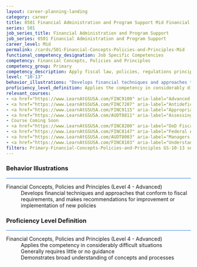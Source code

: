 ```yaml
---
layout: career-planning-landing
category: career
title: 0501 Financial Administration and Program Support Mid Financial Concepts, Policies and Principles
series: 501
job_series_title: Financial Administration and Program Support
job_series: 0501 Financial Administration and Program Support
career_level: Mid
permalink: /cards/501-Financial-Concepts-Policies-and-Principles-Mid
functional_competency_designation: Job Specific Competencies
competency: Financial Concepts, Policies and Principles
competency_group: Primary
competency_description: Apply fiscal law, policies, regulations principles, standards, and procedures to financial management activities
level: "10-13"
behavior_illustrations: "Develops financial techniques and approaches that conform to fiscal requirements, and makes recommendations for improvement or implementation of new policies"
proficiency_level_definition: Applies the competency in considerably difficult situations ? Generally requires little or no guidance ? Demonstrates broad understanding of concepts and processes
relevant_courses: 
- <a href="https://www.LearnAtGSUSA.com/FINC9100" aria-label="Advanced Appropriations Law (FINC9100), GSU - https://www.LearnAtGSUSA.com/FINC9100">Advanced Appropriations Law (FINC9100), GSU</a>
- <a href="https://www.LearnAtGSUSA.com/FINC7207" aria-label="Antideficiency Act (FINC7207), GSU - https://www.LearnAtGSUSA.com/FINC7207">Antideficiency Act (FINC7207), GSU</a>
- <a href="https://www.LearnAtGSUSA.com/FINC9115" aria-label="Appropriations Law for Reimbursements, Revolving Funds and User Fees (FINC9115), GSU - https://www.LearnAtGSUSA.com/FINC9115">Appropriations Law for Reimbursements, Revolving Funds and User Fees (FINC9115), GSU</a>
- <a href="https://www.LearnAtGSUSA.com/AUDT8811" aria-label="Assessing Financial Related Activities and Controls (AUDT8811), GSU - https://www.LearnAtGSUSA.com/AUDT8811">Assessing Financial Related Activities and Controls (AUDT8811), GSU</a>
- Course Coming Soon
- <a href="https://www.LearnAtGSUSA.com/FINC8200" aria-label="DoD Fiscal Law Principles (FINC8200), GSU - https://www.LearnAtGSUSA.com/FINC8200">DoD Fiscal Law Principles (FINC8200), GSU</a>
- <a href="https://www.LearnAtGSUSA.com/FINC8147" aria-label="Federal Appropriations Law Refresher and Update (FINC8147), GSU - https://www.LearnAtGSUSA.com/FINC8147">Federal Appropriations Law Refresher and Update (FINC8147), GSU</a>
- <a href="https://www.LearnAtGSUSA.com/AUDT8003" aria-label="Managers and Auditors Roles in Assessing Internal Controls (AUDT8003), GSU - https://www.LearnAtGSUSA.com/AUDT8003">Managers and Auditors Roles in Assessing Internal Controls (AUDT8003), GSU</a>
- <a href="https://www.LearnAtGSUSA.com/FINC8103" aria-label="Understanding Federal Financial Statements (FINC8103), GSU - https://www.LearnAtGSUSA.com/FINC8103">Understanding Federal Financial Statements (FINC8103), GSU</a>
filters: Primary-Financial-Concepts-Policies-and-Principles GS-10-13 series-0501
---
```


<div class="desktop:grid-col-6 margin-y-3">
  <div class="border-top-2 bg-white padding-3 shadow-5 height-full members-hover border-1px button-border border-top-blue radius-lg card-text-color">
    <h3>Behavior Illustrations</h3>
    <hr style="background-color: #1b74e0 !important;"/>
    <dl class="text-base card-content-color"><dt>Financial Concepts, Policies and Principles (Level 4 - Advanced)</dt><dd>Develops financial techniques and approaches that conform to fiscal requirements, and makes recommendations for improvement or implementation of new policies</dd></dl>
  </div>
</div>
<div class="desktop:grid-col-6 margin-y-3">
  <div class="border-top-2 bg-white padding-3 shadow-5 height-full members-hover border-1px button-border border-top-blue radius-lg card-text-color">
    <h3>Proficiency Level Definition</h3>
     <hr style="background-color: #1b74e0 !important;"/>
    <dl class="text-base card-content-color"><dt>Financial Concepts, Policies and Principles (Level 4 - Advanced)</dt><dd>Applies the competency in considerably difficult situations </dd><dd> Generally requires little or no guidance </dd><dd> Demonstrates broad understanding of concepts and processes</dd></dl>
  </div>
</div>